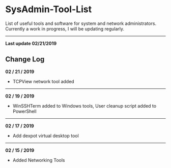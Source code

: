 # SysAdmin-Tool-List
List of useful tools and software for system and network administrators. Currently a work in progress, I will be updating regularly.  



----

**Last update 02/21/2019**



## Change Log

**02 / 21 / 2019** 

* TCPView network tool added
---

**02 / 19 / 2019** 

* WinSSHTerm added to Windows tools, User cleanup script added to PowerShell

----

**02 / 17 / 2019**

* Add dexpot virtual desktop tool

----

**02 / 15 / 2019** 

* Added Networking Tools 

